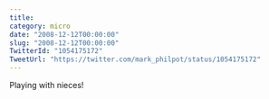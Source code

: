 ```yaml
---
title: 
category: micro
date: "2008-12-12T00:00:00"
slug: "2008-12-12T00:00:00"
TwitterId: "1054175172"
TweetUrl: "https://twitter.com/mark_philpot/status/1054175172"
---
```


Playing with nieces!
